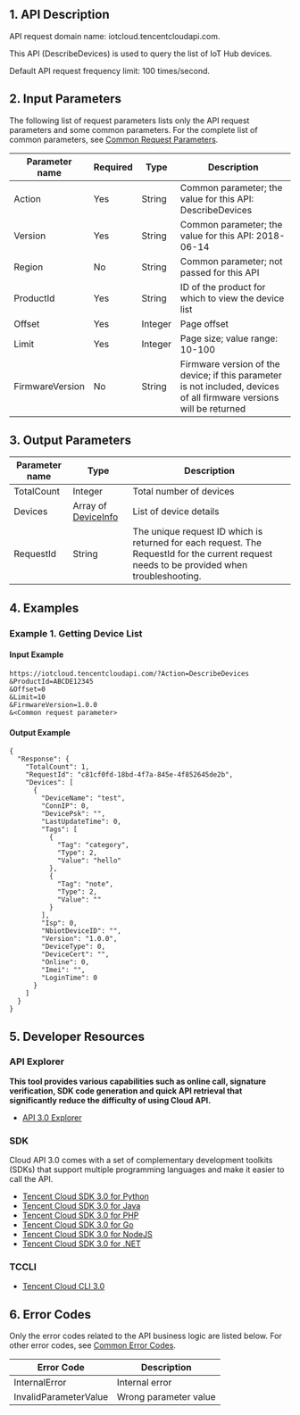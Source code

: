 ## 1. API Description

API request domain name: iotcloud.tencentcloudapi.com.

This API (DescribeDevices) is used to query the list of IoT Hub devices.

Default API request frequency limit: 100 times/second.

## 2. Input Parameters

The following list of request parameters lists only the API request parameters and some common parameters. For the complete list of common parameters, see [Common Request Parameters](/document/api/634/19472).

| Parameter name | Required | Type | Description |
|---------|---------|---------|---------|
| Action | Yes | String | Common parameter; the value for this API: DescribeDevices |
| Version | Yes | String | Common parameter; the value for this API: 2018-06-14 |
| Region | No | String | Common parameter; not passed for this API |
| ProductId | Yes | String | ID of the product for which to view the device list |
| Offset | Yes | Integer | Page offset |
| Limit | Yes | Integer | Page size; value range: 10-100 |
| FirmwareVersion | No | String | Firmware version of the device; if this parameter is not included, devices of all firmware versions will be returned |

## 3. Output Parameters

| Parameter name | Type | Description |
|---------|---------|---------|
| TotalCount | Integer | Total number of devices |
| Devices | Array of [DeviceInfo](/document/api/634/19497#DeviceInfo) | List of device details |
| RequestId | String | The unique request ID which is returned for each request. The RequestId for the current request needs to be provided when troubleshooting. |

## 4. Examples

### Example 1. Getting Device List

#### Input Example

```
https://iotcloud.tencentcloudapi.com/?Action=DescribeDevices
&ProductId=ABCDE12345
&Offset=0
&Limit=10
&FirmwareVersion=1.0.0
&<Common request parameter>
```

#### Output Example

```
{
  "Response": {
    "TotalCount": 1,
    "RequestId": "c81cf0fd-18bd-4f7a-845e-4f852645de2b",
    "Devices": [
      {
        "DeviceName": "test",
        "ConnIP": 0,
        "DevicePsk": "",
        "LastUpdateTime": 0,
        "Tags": [
          {
            "Tag": "category",
            "Type": 2,
            "Value": "hello"
          },
          {
            "Tag": "note",
            "Type": 2,
            "Value": ""
          }
        ],
        "Isp": 0,
        "NbiotDeviceID": "",
        "Version": "1.0.0",
        "DeviceType": 0,
        "DeviceCert": "",
        "Online": 0,
        "Imei": "",
        "LoginTime": 0
      }
    ]
  }
}
```


## 5. Developer Resources

### API Explorer

**This tool provides various capabilities such as online call, signature verification, SDK code generation and quick API retrieval that significantly reduce the difficulty of using Cloud API.**

* [API 3.0 Explorer](https://console.cloud.tencent.com/api/explorer?Product=iotcloud&Version=2018-06-14&Action=DescribeDevices)

### SDK

Cloud API 3.0 comes with a set of complementary development toolkits (SDKs) that support multiple programming languages and make it easier to call the API.

* [Tencent Cloud SDK 3.0 for Python](https://github.com/TencentCloud/tencentcloud-sdk-python)
* [Tencent Cloud SDK 3.0 for Java](https://github.com/TencentCloud/tencentcloud-sdk-java)
* [Tencent Cloud SDK 3.0 for PHP](https://github.com/TencentCloud/tencentcloud-sdk-php)
* [Tencent Cloud SDK 3.0 for Go](https://github.com/TencentCloud/tencentcloud-sdk-go)
* [Tencent Cloud SDK 3.0 for NodeJS](https://github.com/TencentCloud/tencentcloud-sdk-nodejs)
* [Tencent Cloud SDK 3.0 for .NET](https://github.com/TencentCloud/tencentcloud-sdk-dotnet)

### TCCLI

* [Tencent Cloud CLI 3.0](https://cloud.tencent.com/document/product/440/6176)

## 6. Error Codes

Only the error codes related to the API business logic are listed below. For other error codes, see [Common Error Codes](/document/api/634/19474#.E5.85.AC.E5.85.B1.E9.94.99.E8.AF.AF.E7.A0.81).

| Error Code | Description |
|---------|---------|
| InternalError | Internal error |
| InvalidParameterValue | Wrong parameter value |
